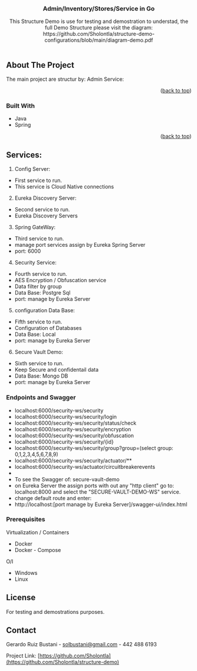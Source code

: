 <div id="top"></div>

<!-- Structure Demo Spring -->
<br />
<div align="center">
  <a href="https://github.com/Sholontla">
  </a>

<h3 align="center">Admin/Inventory/Stores/Service in Go</h3>

  <p align="center">
   This Structure Demo is use for testing and demostration to understad, the full Demo Structure please visit the diagram: https://github.com/Sholontla/structure-demo-configurations/blob/main/diagram-demo.pdf
    <br />
    <br />
  </p>
</div>

<!-- ABOUT THE PROJECT -->

## About The Project

The main project are structur by:
Admin Service:

<p align="right">(<a href="#top">back to top</a>)</p>

### Built With

- Java
- Spring

<p align="right">(<a href="#top">back to top</a>)</p>

<!-- GETTING STARTED -->

## Services:

1. Config Server:

- First service to run.
- This service is Cloud Native connections

2. Eureka Discovery Server:

- Second service to run.
- Eureka Discovery Servers

3. Spring GateWay:

- Third service to run.
- manage port services assign by Eureka Spring Server
- port: 6000

4. Security Service:

- Fourth service to run.
- AES Encryption / Obfuscation service
- Data filter by group
- Data Base: Postgre Sql
- port: manage by Eureka Server

5. configuration Data Base:

- Fifth service to run.
- Configuration of Databases
- Data Base: Local
- port: manage by Eureka Server

6. Secure Vault Demo:

- Sixth service to run.
- Keep Secure and confidentail data
- Data Base: Mongo DB
- port: manage by Eureka Server

### Endpoints and Swagger

- localhost:6000/security-ws/security
- localhost:6000/security-ws/security/login
- localhost:6000/security-ws/security/status/check
- localhost:6000/security-ws/security/encryption
- localhost:6000/security-ws/security/obfuscation
- localhost:6000/security-ws/security/{id}
- localhost:6000/security-ws/security/group?group=(select group: 0,1,2,3,4,5,6,7,8,9)
- localhost:6000/security-ws/security/actuator/\*\*
- localhost:6000/security-ws/actuator/circuitbreakerevents
-
- To see the Swagger of: secure-vault-demo
- on Eureka Server the assign ports with out any "http client" go to: localhost:8000 and select the "SECURE-VAULT-DEMO-WS" service.
- change default route and enter:
- http://localhost:[port manage by Eureka Server]/swagger-ui/index.html

### Prerequisites

Virtualization / Containers

- Docker
- Docker - Compose

O/I

- Windows
- Linux

## License

For testing and demostrations purposes.

<!-- CONTACT -->

## Contact

Gerardo Ruiz Bustani - solbustani@gmail.com - 442 488 6193

Project Link: [https://github.com/Sholontla](https://github.com/Sholontla/structure-demo)
